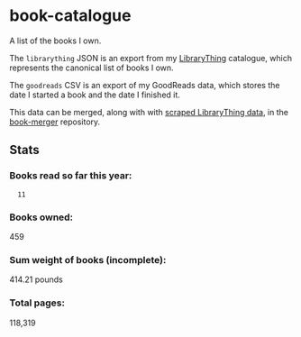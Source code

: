 book-catalogue
==============

A list of the books I own.

The `librarything` JSON is an export from my [LibraryThing](https://www.librarything.com/catalog/tripofmice) catalogue, which represents the canonical list of books I own.

The `goodreads` CSV is an export of my GoodReads data, which stores the date I started a book and the date I finished it.

This data can be merged, along with with [scraped LibraryThing data](https://github.com/mouse-reeve/book-scraper), in the [book-merger](https://github.com/mouse-reeve/book-merger) repository.

## Stats

### Books read so far this year:
      11

### Books owned:
459

### Sum weight of books (incomplete):
414.21 pounds

### Total pages:
118,319

